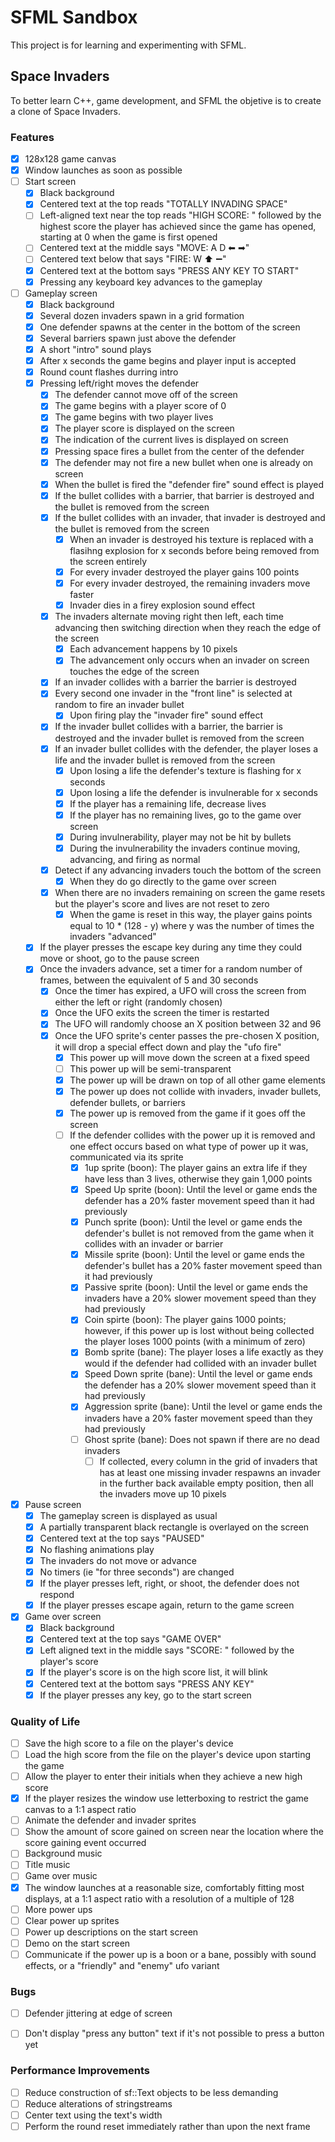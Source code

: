 # SFML Sandbox
This project is for learning and experimenting with SFML.

## Space Invaders
To better learn C++, game development, and SFML the objetive is to create a clone of Space Invaders.

### Features
- [x] 128x128 game canvas
- [x] Window launches as soon as possible
- [ ] Start screen
  - [x] Black background
  - [x] Centered text at the top reads "TOTALLY INVADING SPACE"
  - [ ] Left-aligned text near the top reads "HIGH SCORE: " followed by the highest score the player has achieved since the game has opened, starting at 0 when the game is first opened
  - [ ] Centered text at the middle says "MOVE: A D ⬅ ➡"
  - [ ] Centered text below that says "FIRE: W ⬆ ➖"
  - [x] Centered text at the bottom says "PRESS ANY KEY TO START"
  - [x] Pressing any keyboard key advances to the gameplay
- [ ] Gameplay screen
  - [x] Black background
  - [x] Several dozen invaders spawn in a grid formation
  - [x] One defender spawns at the center in the bottom of the screen
  - [x] Several barriers spawn just above the defender
  - [x] A short "intro" sound plays
  - [x] After x seconds the game begins and player input is accepted
  - [x] Round count flashes durring intro
  - [x] Pressing left/right moves the defender
    - [x] The defender cannot move off of the screen
    - [x] The game begins with a player score of 0
    - [x] The game begins with two player lives
    - [x] The player score is displayed on the screen
    - [x] The indication of the current lives is displayed on screen
    - [x] Pressing space fires a bullet from the center of the defender
    - [x] The defender may not fire a new bullet when one is already on screen
    - [x] When the bullet is fired the "defender fire" sound effect is played
    - [x] If the bullet collides with a barrier, that barrier is destroyed and the bullet is removed from the screen
    - [x] If the bullet collides with an invader, that invader is destroyed and the bullet is removed from the screen
      - [x] When an invader is destroyed his texture is replaced with a flasihng explosion for x seconds before being removed from the screen entirely
      - [x] For every invader destroyed the player gains 100 points
      - [x] For every invader destroyed, the remaining invaders move faster
      - [x] Invader dies in a firey explosion sound effect
    - [x] The invaders alternate moving right then left, each time advancing then switching direction when they reach the edge of the screen
      - [x] Each advancement happens by 10 pixels
      - [x] The advancement only occurs when an invader on screen touches the edge of the screen
    - [x] If an invader collides with a barrier the barrier is destroyed
    - [x] Every second one invader in the "front line" is selected at random to fire an invader bullet 
      - [x] Upon firing play the "invader fire" sound effect
    - [x] If the invader bullet collides with a barrier, the barrier is destroyed and the invader bullet is removed from the screen
    - [x] If an invader bullet collides with the defender, the player loses a life and the invader bullet is removed from the screen
      - [x] Upon losing a life the defender's texture is flashing for x seconds
      - [x] Upon losing a life the defender is invulnerable for x seconds
      - [x] If the player has a remaining life, decrease lives
      - [x] If the player has no remaining lives, go to the game over screen
      - [x] During invulnerability, player may not be hit by bullets
      - [x] During the invulnerability the invaders continue moving, advancing, and firing as normal
    - [x] Detect if any advancing invaders touch the bottom of the screen
      - [x] When they do go directly to the game over screen
    - [x] When there are no invaders remaining on screen the game resets but the player's score and lives are not reset to zero
      - [x] When the game is reset in this way, the player gains points equal to 10 * (128 - y) where y was the number of times the invaders "advanced"
  - [x] If the player presses the escape key during any time they could move or shoot, go to the pause screen
  - [x] Once the invaders advance, set a timer for a random number of frames, between the equivalent of 5 and 30 seconds
    - [x] Once the timer has expired, a UFO will cross the screen from either the left or right (randomly chosen)
    - [x] Once the UFO exits the screen the timer is restarted
    - [x] The UFO will randomly choose an X position between 32 and 96
    - [x] Once the UFO sprite's center passes the pre-chosen X position, it will drop a special effect down and play the "ufo fire"
      - [x] This power up will move down the screen at a fixed speed
      - [ ] This power up will be semi-transparent 
      - [x] The power up will be drawn on top of all other game elements
      - [x] The power up does not collide with invaders, invader bullets, defender bullets, or barriers
      - [x] The power up is removed from the game if it goes off the screen
      - [ ] If the defender collides with the power up it is removed and one effect occurs based on what type of power up it was, communicated via its sprite
        - [x] 1up sprite (boon): The player gains an extra life if they have less than 3 lives, otherwise they gain 1,000 points
        - [x] Speed Up sprite (boon): Until the level or game ends the defender has a 20% faster movement speed than it had previously
        - [x] Punch sprite (boon): Until the level or game ends the defender's bullet is not removed from the game when it collides with an invader or barrier
        - [x] Missile sprite (boon): Until the level or game ends the defender's bullet has a 20% faster movement speed than it had previously
        - [x] Passive sprite (boon): Until the level or game ends the invaders have a 20% slower movement speed than they had previously
        - [x] Coin spirte (boon): The player gains 1000 points; however, if this power up is lost without being collected the player loses 1000 points (with a minimum of zero)
        - [x] Bomb sprite (bane): The player loses a life exactly as they would if the defender had collided with an invader bullet
        - [x] Speed Down sprite (bane): Until the level or game ends the defender has a 20% slower movement speed than it had previously
        - [x] Aggression sprite (bane): Until the level or game ends the invaders have a 20% faster movement speed than they had previously
        - [ ] Ghost sprite (bane): Does not spawn if there are no dead invaders
          - [ ] If collected, every column in the grid of invaders that has at least one missing invader respawns an invader in the further back available empty position, then all the invaders move up 10 pixels
- [x] Pause screen
  - [x] The gameplay screen is displayed as usual
  - [x] A partially transparent black rectangle is overlayed on the screen
  - [x] Centered text at the top says "PAUSED"
  - [x] No flashing animations play
  - [x] The invaders do not move or advance
  - [x] No timers (ie "for three seconds") are changed
  - [x] If the player presses left, right, or shoot, the defender does not respond
  - [x] If the player presses escape again, return to the game screen
- [x] Game over screen
  - [x] Black background
  - [x] Centered text at the top says "GAME OVER"
  - [x] Left aligned text in the middle says "SCORE: " followed by the player's score
  - [x] If the player's score is on the high score list, it will blink
  - [x] Centered text at the bottom says "PRESS ANY KEY"
  - [x] If the player presses any key, go to the start screen

### Quality of Life
- [ ] Save the high score to a file on the player's device
- [ ] Load the high score from the file on the player's device upon starting the game
- [ ] Allow the player to enter their initials when they achieve a new high score
- [x] If the player resizes the window use letterboxing to restrict the game canvas to a 1:1 aspect ratio
- [ ] Animate the defender and invader sprites
- [ ] Show the amount of score gained on screen near the location where the score gaining event occurred
- [ ] Background music
- [ ] Title music
- [ ] Game over music
- [x] The window launches at a reasonable size, comfortably fitting most displays, at a 1:1 aspect ratio with a resolution of a multiple of 128
- [ ] More power ups
- [ ] Clear power up sprites
- [ ] Power up descriptions on the start screen
- [ ] Demo on the start screen
- [ ] Communicate if the power up is a boon or a bane, possibly with sound effects, or a "friendly" and "enemy" ufo variant

### Bugs
- [ ] Defender jittering at edge of screen
- [ ] Don't display "press any button" text if it's not possible to press a button yet


### Performance Improvements
- [ ] Reduce construction of sf::Text objects to be less demanding
- [ ] Reduce alterations of stringstreams
- [ ] Center text using the text's width
- [ ] Perform the round reset immediately rather than upon the next frame
